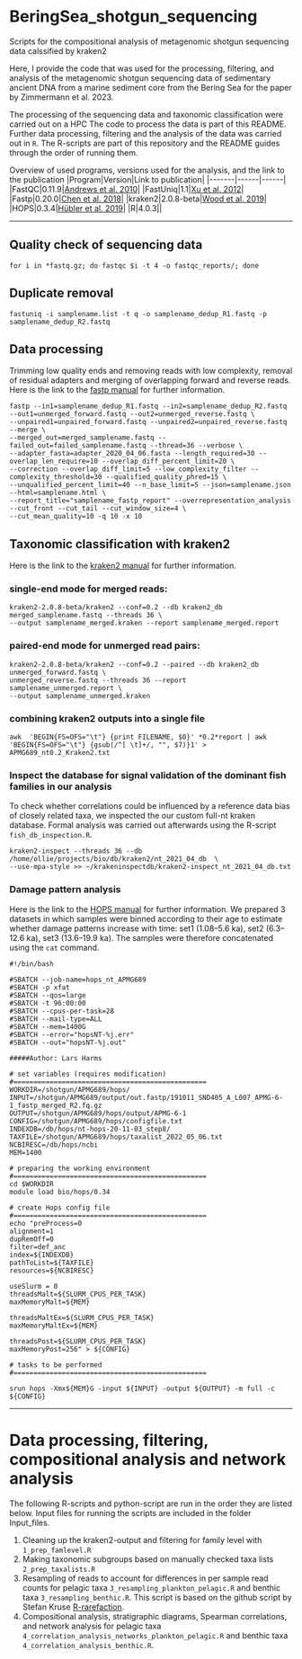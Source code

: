 # BeringSea_shotgun_sequencing
Scripts for the compositional analysis of metagenomic shotgun sequencing data calssified by kraken2

Here, I provide the code that was used for the processing, filtering, and analysis of the metagenomic shotgun sequencing data of sedimentary ancient DNA from a marine sediment core from the Bering Sea for the paper by Zimmermann et al. 2023. 

The processing of the sequencing data and taxonomic classification were carried out on a HPC 
The code to process the data is part of this README. Further data processing, filtering and the analysis of the data was carried out in `R`. The R-scripts are part of this repository and the README guides through the order of running them.



Overview of used programs, versions used for the analysis, and the link to the publication
|Program|Version|Link to publication|
|-------|------|------|
|FastQC|0.11.9|[Andrews et al. 2010](https://www.bioinformatics.babraham.ac.uk/projects/fastqc/)|
|FastUniq|1.1|[Xu et al. 2012](https://journals.plos.org/plosone/article?id=10.1371/journal.pone.0052249)|
|Fastp|0.20.0|[Chen et al. 2018](https://www.ncbi.nlm.nih.gov/pmc/articles/PMC6129281/)|
|kraken2|2.0.8-beta|[Wood et al. 2019](https://genomebiology.biomedcentral.com/articles/10.1186/s13059-019-1891-0)|
|HOPS|0.3.4|[Hübler et al. 2019](https://genomebiology.biomedcentral.com/articles/10.1186/s13059-019-1903-0#:~:text=HOPS%20is%20a%20versatile%20tool%20for%20high-throughput%20screening,enables%20large-scale%20metagenomic%20analyses%20of%20complex%20biological%20systems.)|
|R|4.0.3||


---


## Quality check of sequencing data

```
for i in *fastq.gz; do fastqc $i -t 4 -o fastqc_reports/; done
```

## Duplicate removal
```
fastuniq -i samplename.list -t q -o samplename_dedup_R1.fastq -p samplename_dedup_R2.fastq
```

## Data processing
Trimming low quality ends and removing reads with low complexity, removal of residual adapters and merging of overlapping forward and reverse reads.
Here is the link to the [fastp manual]() for further information.
```
fastp --in1=samplename_dedup_R1.fastq --in2=samplename_dedup_R2.fastq --out1=unmerged_forward.fastq --out2=unmerged_reverse.fastq \
--unpaired1=unpaired_forward.fastq --unpaired2=unpaired_reverse.fastq --merge \
--merged_out=merged_samplename.fastq --failed_out=failed_samplename.fastq --thread=36 --verbose \
--adapter_fasta=adapter_2020_04_06.fasta --length_required=30 --overlap_len_require=10 --overlap_diff_percent_limit=20 \
--correction --overlap_diff_limit=5 --low_complexity_filter --complexity_threshold=30 --qualified_quality_phred=15 \
--unqualified_percent_limit=40 --n_base_limit=5 --json=samplename.json --html=samplename.html \
--report_title="samplename_fastp_report" --overrepresentation_analysis  --cut_front --cut_tail --cut_window_size=4 \
--cut_mean_quality=10 -q 10 -x 10
```

## Taxonomic classification with kraken2

Here is the link to the [kraken2 manual](https://github.com/DerrickWood/kraken2/blob/master/docs/MANUAL.markdown) for further information.

### single-end mode for merged reads:
```
kraken2-2.0.8-beta/kraken2 --conf=0.2 --db kraken2_db merged_samplename.fastq --threads 36 \
--output samplename_merged.kraken --report samplename_merged.report
```

### paired-end mode for unmerged read pairs: 
```
kraken2-2.0.8-beta/kraken2 --conf=0.2 --paired --db kraken2_db unmerged_forward.fastq \
unmerged_reverse.fastq --threads 36 --report samplename_unmerged.report \
--output samplename_unmerged.kraken 
```

### combining kraken2 outputs into a single file
```
awk  'BEGIN{FS=OFS="\t"} {print FILENAME, $0}' *0.2*report | awk 'BEGIN{FS=OFS="\t"} {gsub(/^[ \t]+/, "", $7)}1' > APMG689_nt0.2_Kraken2.txt
```

### Inspect the database for signal validation of the dominant fish families in our analysis
To check whether correlations could be influenced by a reference data bias of closely related taxa, we inspected the our custom full-nt kraken database.
Formal analysis was carried out afterwards using the R-script `fish_db_inspection.R`.
```
kraken2-inspect --threads 36 --db /home/ollie/projects/bio/db/kraken2/nt_2021_04_db  \
--use-mpa-style >> ~/krakeninspectdb/kraken2-inspect_nt_2021_04_db.txt
```

### Damage pattern analysis
Here is the link to the [HOPS manual]() for further information.
We prepared 3 datasets in which samples were binned according to their age to estimate whether damage patterns increase with time: set1 (1.08–5.6 ka), set2 (6.3–12.6 ka), set3 (13.6–19.9 ka). The samples were therefore concatenated using the `cat` command.

```
#!/bin/bash 

#SBATCH --job-name=hops_nt_APMG689
#SBATCH -p xfat
#SBATCH --qos=large
#SBATCH -t 96:00:00 
#SBATCH --cpus-per-task=28
#SBATCH --mail-type=ALL
#SBATCH --mem=1400G 
#SBATCH --error="hopsNT-%j.err"
#SBATCH --out="hopsNT-%j.out"

#####Author: Lars Harms

# set variables (requires modification)
#================================================
WORKDIR=/shotgun/APMG689/hops/
INPUT=/shotgun/APMG689/output/out.fastp/191011_SND405_A_L007_APMG-6-1_fastp_merged_R2.fq.gz
OUTPUT=/shotgun/APMG689/hops/output/APMG-6-1
CONFIG=/shotgun/APMG689/hops/configfile.txt
INDEXDB=/db/hops/nt-hops-20-11-03_step8/
TAXFILE=/shotgun/APMG689/hops/taxalist_2022_05_06.txt
NCBIRESC=/db/hops/ncbi
MEM=1400

# preparing the working environment
#================================================
cd $WORKDIR
module load bio/hops/0.34

# create Hops config file
#================================================
echo "preProcess=0 
alignment=1 
dupRemOff=0 
filter=def_anc 
index=${INDEXDB}
pathToList=${TAXFILE}
resources=${NCBIRESC}

useSlurm = 0
threadsMalt=${SLURM_CPUS_PER_TASK}
maxMemoryMalt=${MEM}

threadsMaltEx=${SLURM_CPUS_PER_TASK}
maxMemoryMaltEx=${MEM}

threadsPost=${SLURM_CPUS_PER_TASK}
maxMemoryPost=256" > ${CONFIG}

# tasks to be performed
#================================================

srun hops -Xmx${MEM}G -input ${INPUT} -output ${OUTPUT} -m full -c ${CONFIG} 

```

---
# Data processing, filtering, compositional analysis and network analysis

The following R-scripts and python-script are run in the order they are listed below. Input files for running the scripts are included in the folder Input_files.

1. Cleaning up the kraken2-output and filtering for family level with  `1_prep_famlevel.R`
2. Making taxonomic subgroups based on manually checked taxa lists `2_prep_taxalists.R`
3. Resampling of reads to account for differences in per sample read counts for pelagic taxa `3_resampling_plankton_pelagic.R` and benthic taxa `3_resampling_benthic.R`. This script is based on the github script by Stefan Kruse [R-rarefaction](https://github.com/StefanKruse/R_Rarefaction).
4. Compositional analysis, stratigraphic diagrams, Spearman correlations, and network analysis for pelagic taxa `4_correlation_analysis_networks_plankton_pelagic.R` and benthic taxa `4_correlation_analysis_benthic.R`.





